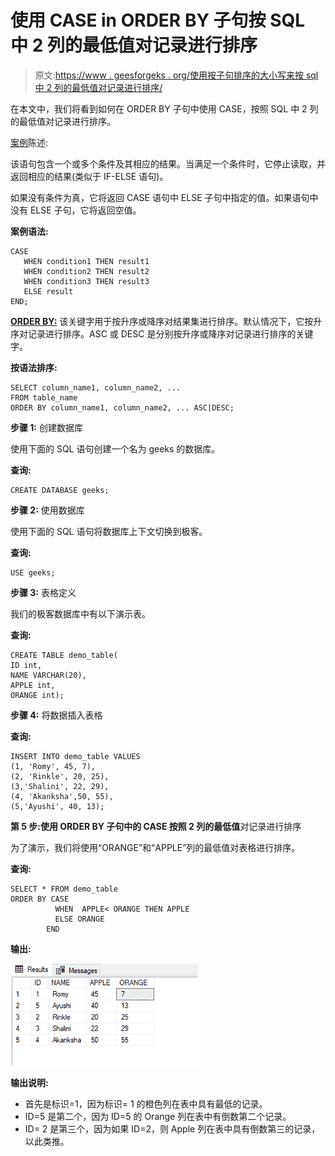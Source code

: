 # 使用 CASE in ORDER BY 子句按 SQL 中 2 列的最低值对记录进行排序

> 原文:[https://www . geesforgeks . org/使用按子句排序的大小写来按 sql 中 2 列的最低值对记录进行排序/](https://www.geeksforgeeks.org/using-case-in-order-by-clause-to-sort-records-by-lowest-value-of-2-columns-in-sql/)

在本文中，我们将看到如何在 ORDER BY 子句中使用 CASE，按照 SQL 中 2 列的最低值对记录进行排序。

[案例](https://www.geeksforgeeks.org/sql-case-statement/)陈述:

该语句包含一个或多个条件及其相应的结果。当满足一个条件时，它停止读取，并返回相应的结果(类似于 IF-ELSE 语句)。

如果没有条件为真，它将返回 CASE 语句中 ELSE 子句中指定的值。如果语句中没有 ELSE 子句，它将返回空值。

**案例语法:**

```
CASE
   WHEN condition1 THEN result1
   WHEN condition2 THEN result2
   WHEN condition3 THEN result3
   ELSE result
END;
```

[**ORDER BY:**](https://www.geeksforgeeks.org/sql-order-by/) 该关键字用于按升序或降序对结果集进行排序。默认情况下，它按升序对记录进行排序。ASC 或 DESC 是分别按升序或降序对记录进行排序的关键字。

**按语法排序:**

```
SELECT column_name1, column_name2, ...
FROM table_name
ORDER BY column_name1, column_name2, ... ASC|DESC;
```

**步骤 1:** 创建数据库

使用下面的 SQL 语句创建一个名为 geeks 的数据库。

**查询:**

```
CREATE DATABASE geeks;
```

**步骤 2:** 使用数据库

使用下面的 SQL 语句将数据库上下文切换到极客。

**查询:**

```
USE geeks;
```

**步骤 3:** 表格定义

我们的极客数据库中有以下演示表。

**查询:**

```
CREATE TABLE demo_table(
ID int,
NAME VARCHAR(20),
APPLE int,
ORANGE int);
```

**步骤 4:** 将数据插入表格

**查询:**

```
INSERT INTO demo_table VALUES
(1, 'Romy', 45, 7),
(2, 'Rinkle', 20, 25),
(3,'Shalini', 22, 29),
(4, 'Akanksha',50, 55),
(5,'Ayushi', 40, 13);
```

**第 5 步:使用 ORDER BY 子句中的 CASE 按照 2 列的最低值**对记录进行排序

为了演示，我们将使用“ORANGE”和“APPLE”列的最低值对表格进行排序。

**查询:**

```
SELECT * FROM demo_table
ORDER BY CASE  
          WHEN  APPLE< ORANGE THEN APPLE
          ELSE ORANGE
        END
```

**输出:**

![](img/5a5c031ccec105dea9f7d42558ade0fa.png)

**输出说明:**

*   首先是标识=1，因为标识= 1 的橙色列在表中具有最低的记录。
*   ID=5 是第二个，因为 ID=5 的 Orange 列在表中有倒数第二个记录。
*   ID= 2 是第三个，因为如果 ID=2，则 Apple 列在表中具有倒数第三的记录，以此类推。